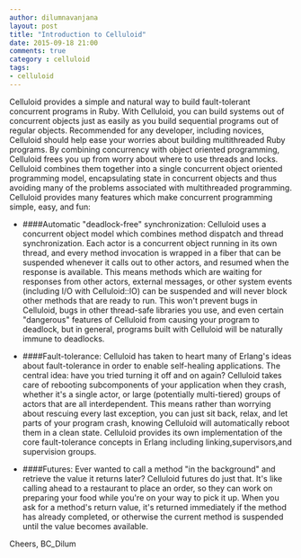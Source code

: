 ```yaml
---
author: dilumnavanjana
layout: post
title: "Introduction to Celluloid"
date: 2015-09-18 21:00
comments: true
category : celluloid
tags:
- celluloid
---
```


Celluloid provides a simple and natural way to build fault-tolerant concurrent programs in Ruby. With Celluloid, you can build systems out of concurrent objects just as easily as you build sequential programs out of regular objects. Recommended for any developer, including novices, Celluloid should help ease your worries about building multithreaded Ruby programs.
By combining concurrency with object oriented programming, Celluloid frees you up from worry about where to use threads and locks. Celluloid combines them together into a single concurrent object oriented programming model, encapsulating state in concurrent objects and thus avoiding many of the problems associated with multithreaded programming. Celluloid provides many
features which make concurrent programming simple, easy, and fun:

- ####Automatic "deadlock-free" synchronization: 
Celluloid uses a concurrent object model which combines method dispatch and thread synchronization. Each actor is a concurrent object running in its own thread, and every method invocation is wrapped in a fiber that can be suspended whenever it calls
out to other actors, and resumed when the response is available. This means methods which are waiting for responses from other actors, external messages, or other system events (including I/O with Celluloid::IO) can be suspended and will never block other methods that are ready to run. This won't prevent bugs in Celluloid, bugs in other thread-safe libraries you use, and even certain "dangerous" features of Celluloid from causing your program to deadlock, but in general, programs built with Celluloid will be naturally immune to deadlocks.

- ####Fault-tolerance: 
Celluloid has taken to heart many of Erlang's ideas about fault-tolerance in order to enable self-healing applications. The central idea: have you tried turning it off and on again? Celluloid takes care of rebooting subcomponents of your application when they crash, whether it's a single actor, or large (potentially multi-tiered) groups of actors that are all interdependent. This means rather than worrying about rescuing every last exception, you can just sit back, relax, and let parts of your program crash, knowing Celluloid will automatically reboot them in a clean state. Celluloid provides its own implementation of the core fault-tolerance concepts in Erlang including linking,supervisors,and supervision groups.

+ ####Futures: 
Ever wanted to call a method "in the background" and retrieve the value it returns later? Celluloid futures do just that. It's like calling ahead to a restaurant to place an order, so they can work on preparing your food while you're on your way to pick it up. When you ask for a method's return value, it's returned immediately if the method has already completed, or otherwise the current method is suspended until the value becomes available.

Cheers,
BC_Dilum
